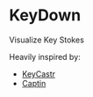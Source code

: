 # KeyDown

Visualize Key Stokes

Heavily inspired by:

- [KeyCastr](https://github.com/keycastr/keycastr)
- [Captin](http://captin.mystrikingly.com/)
